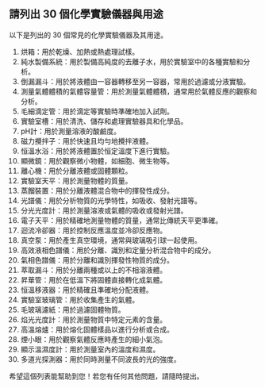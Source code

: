 ## 請列出 30 個化學實驗儀器與用途

以下是列出的 30 個常見的化學實驗儀器及其用途。

1. 烘箱：用於乾燥、加熱或熱處理試樣。
2. 純水製備系統：用於製備高純度的去離子水，用於實驗室中的各種實驗和分析。
3. 倒漏漏斗：用於將液體由一容器轉移至另一容器，常用於過濾或分液實驗。
4. 測量氣體體積的氣體容量管：用於測量氣體體積，通常用於氣體反應的觀察和分析。
5. 毛細滴定管：用於滴定等實驗時準確地加入試劑。
6. 實驗室槽：用於清洗、儲存和處理實驗器具和化學品。
7. pH計：用於測量溶液的酸鹼度。
8. 磁力攪拌子：用於快速且均勻地攪拌液體。
9. 恒溫水浴：用於將液體置於恒定溫度下進行實驗。
10. 顯微鏡：用於觀察微小物體，如細胞、微生物等。
11. 離心機：用於分離液體或固體顆粒。
12. 實驗室天平：用於測量物體的質量。
13. 蒸餾裝置：用於分離液體混合物中的揮發性成分。
14. 光譜儀：用於分析物質的光學特性，如吸收、發射光譜等。
15. 分光光度計：用於測量溶液或氣體的吸收或發射光譜。
16. 電子天平：用於精確地測量物體的質量，通常比傳統天平更準確。
17. 迴流冷卻器：用於控制反應溫度並冷卻反應物。
18. 真空泵：用於產生真空環境，通常與玻璃吸引球一起使用。
19. 高效液相色譜儀：用於分離、識別和定量分析混合物中的成分。
20. 氣相色譜儀：用於分離和識別揮發性物質的成分。
21. 萃取漏斗：用於分離兩種或以上的不相溶液體。
22. 昇華管：用於在低溫下將固體直接轉化成氣體。
23. 恒溫移液器：用於精確且準確地分配液體。
24. 實驗室玻璃管：用於收集產生的氣體。
25. 毛玻璃濾紙：用於過濾固體物質。
26. 焰光光度計：用於測量物質中特定元素的含量。
27. 高溫熔爐：用於熔化固體樣品以進行分析或合成。
28. 煙小眼：用於觀察氣體反應時產生的細小氣泡。
29. 顯示溫濕度計：用於測量室內的溫度和濕度。
30. 多道光探測器：用於同時測量不同波長的光的強度。

希望這個列表能幫助到您！若您有任何其他問題，請隨時提出。